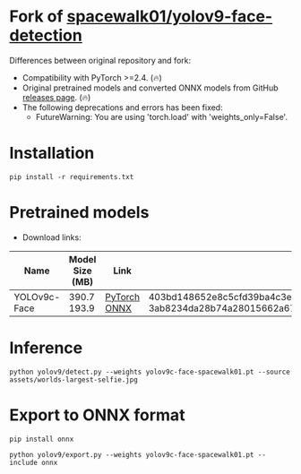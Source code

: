 # Fork of [spacewalk01/yolov9-face-detection](https://github.com/spacewalk01/yolov9-face-detection)

Differences between original repository and fork:

* Compatibility with PyTorch >=2.4. (🔥)
* Original pretrained models and converted ONNX models from GitHub [releases page](https://github.com/clibdev/yolov9-face-detection/releases). (🔥)
* The following deprecations and errors has been fixed:
  * FutureWarning: You are using 'torch.load' with 'weights_only=False'.

# Installation

```shell
pip install -r requirements.txt
```

# Pretrained models

* Download links:

| Name         | Model Size (MB) | Link                                                                                                                                                                                                                              | SHA-256                                                                                                                              |
|--------------|-----------------|-----------------------------------------------------------------------------------------------------------------------------------------------------------------------------------------------------------------------------------|--------------------------------------------------------------------------------------------------------------------------------------|
| YOLOv9c-Face | 390.7<br>193.9  | [PyTorch](https://github.com/clibdev/yolov9-face-detection/releases/latest/download/yolov9c-face-spacewalk01.pt)<br>[ONNX](https://github.com/clibdev/yolov9-face-detection/releases/latest/download/yolov9c-face-spacewalk01.pt) | 403bd148652e8c5cfd39ba4c3e4f631b85bb0ea2bc583e0907426acc25138d29<br>3ab8234da28b74a28015662a672d147cd60fb540082c3c88eea69aa387069136 |

# Inference

```shell
python yolov9/detect.py --weights yolov9c-face-spacewalk01.pt --source assets/worlds-largest-selfie.jpg
```

# Export to ONNX format

```shell
pip install onnx
```
```shell
python yolov9/export.py --weights yolov9c-face-spacewalk01.pt --include onnx
```
